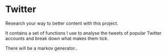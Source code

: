 # Twitter

Research your way to better content with this project.

It contains a set of functions I use to analyse the tweets of popular Twitter
accounts and break down what makes them tick.

There will be a markov generator..